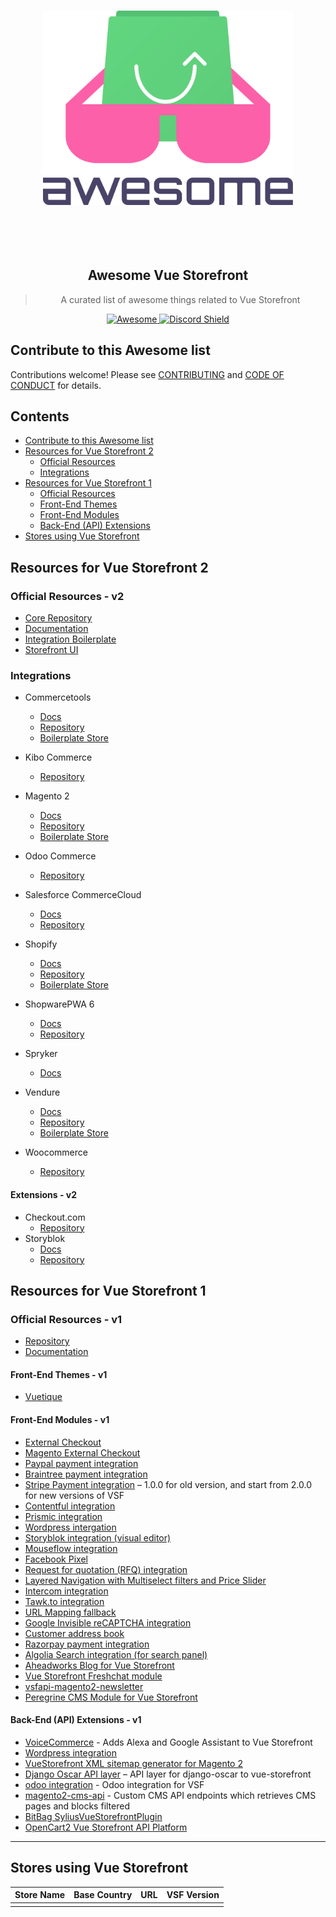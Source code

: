 <p align="center">
 <br>
  <img alt="awesome" src="./assets/logo.svg" width="400">
   <br>
    <br>
    </br>
   </br>
  </img>
 </br>
</p>
<h2 style="text-align: center;">
 Awesome Vue Storefront
</h2>
<div align="center">
<blockquote>
 <p>
  A curated list of awesome things related to Vue Storefront
 </p>
</blockquote>

<a href="https://github.com/sindresorhus/awesome">
  <img alt="Awesome" src="https://cdn.rawgit.com/sindresorhus/awesome/d7305f38d29fed78fa85652e3a63e154dd8e8829/media/badge.svg"/>
 </a>
<a href="http://discord.vuestorefront.io/">
<img src="https://discordapp.com/api/guilds/770285988244750366/widget.png?style=shield" alt="Discord Shield"/>
</a>
</div>

## Contribute to this Awesome list

Contributions welcome! Please see [CONTRIBUTING](https://github.com/vuestorefront/awesome-vuestorefront/blob/master/CONTRIBUTING.md) and [CODE OF CONDUCT](https://github.com/vuestorefront/awesome-vuestorefront/blob/master/CODE_OF_CONDUCT.md) for details.

## Contents

- [Contribute to this Awesome list](#contribute-to-this-awesome-list)
- [Resources for Vue Storefront 2](#resources-for-vue-storefront-2)
    - [Official Resources](#official-resources---v2)
    - [Integrations](#integrations)
- [Resources for Vue Storefront 1](#resources-for-vue-storefront-1)
    - [Official Resources](#official-resources---v1)
    - [Front-End Themes](#front-end-themes---v1)
    - [Front-End Modules](#front-end-modules---v1)
    - [Back-End (API) Extensions](#back-end-api-extensions---v1)
- [Stores using Vue Storefront](#stores-using-vue-storefront)

## Resources for Vue Storefront 2

### Official Resources - v2
- [Core Repository](https://github.com/vuestorefront/vue-storefront)
- [Documentation](https://docs.vuestorefront.io/)
- [Integration Boilerplate](https://github.com/vuestorefront/ecommerce-integration-boilerplate)
- [Storefront UI](https://www.storefrontui.io/)

### Integrations
- Commercetools
  - [Docs](https://docs.vuestorefront.io/v2/commercetools/) 
  - [Repository](https://github.com/vuestorefront/vue-storefront/tree/main/packages/commercetools)
  - [Boilerplate Store](https://github.com/vuestorefront/template-commercetools)

- Kibo Commerce
  - [Repository](https://github.com/vuestorefront/kibocommerce)

- Magento 2
  - [Docs](https://docs.vuestorefront.io/magento2/)
  - [Repository](https://github.com/vuestorefront/magento2)
  - [Boilerplate Store](https://github.com/vuestorefront/template-magento)

- Odoo Commerce
  - [Repository](https://github.com/vuestorefront/odoo)

- Salesforce CommerceCloud
  - [Docs](https://docs.vuestorefront.io/sfcc/)
  - [Repository](https://docs.vuestorefront.io/sfcc/)

- Shopify
  - [Docs](https://docs.vuestorefront.io/shopify/) 
  - [Repository](https://docs.vuestorefront.io/shopify/)
  - [Boilerplate Store](https://github.com/vuestorefront/template-shopify)

- ShopwarePWA 6
  - [Docs](https://shopware-pwa-docs.vuestorefront.io/)
  - [Repository](https://github.com/vuestorefront/shopware-pwa)
  
- Spryker
  - [Docs](https://spryker-vsf-docs.web.app/) 

- Vendure
  - [Docs](https://docs.vuestorefront.io/vendure/) 
  - [Repository](https://github.com/vuestorefront/vendure)
  - [Boilerplate Store](https://github.com/vuestorefront/template-vendure)

- Woocommerce
  - [Repository](https://github.com/vuestorefront/woocommerce) 

#### Extensions - v2
- Checkout.com
  - [Repository](https://github.com/vuestorefront/checkout-com)
- Storyblok
  - [Docs](https://docs.vuestorefront.io/storyblok/) 
  - [Repository](https://github.com/vuestorefront/storyblok) 

## Resources for Vue Storefront 1

### Official Resources - v1
- [Repository](https://github.com/vuestorefront/vue-storefront-1)
- [Documentation](https://docs.vuestorefront.io/)

#### Front-End Themes - v1
- [Vuetique](https://vuetique.io/)

#### Front-End Modules - v1
- [External Checkout](https://github.com/Vendic/vsf-external-checkout)
- [Magento External Checkout](https://github.com/DivanteLtd/magento2-external-checkout)
- [Paypal payment integration](https://github.com/develodesign/vsf-payment-paypal)
- [Braintree payment integration](https://github.com/danrcoull/vsf-payment-braintree)
- [Stripe Payment integration](https://github.com/develodesign/vsf-payment-stripe) – 1.0.0 for old version, and start from 2.0.0 for new versions of VSF
- [Contentful integration](https://github.com/juliankoehn/vsf-contentful)
- [Prismic integration](https://www.dnd.fr/2019/03/discover-our-new-connector-between-vue-storefront-and-prismic/)
- [Wordpress intergation](https://github.com/develodesign/vsf-wp)
- [Storyblok integration (visual editor)](https://github.com/kodbruket/vsf-storyblok-sync)
- [Mouseflow integration](https://github.com/cnviradiya/vsf-mouseflow)
- [Facebook Pixel](https://github.com/new-fantastic/vsf-facebook-pixel)
- [Request for quotation (RFQ) integration](https://github.com/Interactivated/vsf-wholesale-request)
- [Layered Navigation with Multiselect filters and Price Slider](https://github.com/GetNoticedNL/vsf-layered-navigation)
- [Intercom integration](https://github.com/develodesign/vsf-intercom)
- [Tawk.to integration](https://github.com/razzul/vsf-tawk)
- [URL Mapping fallback](https://github.com/kodbruket/vsf-mapping-fallback/)
- [Google Invisible reCAPTCHA integration](https://github.com/aureatelabs/vsf-google-recaptcha/)
- [Customer address book](https://github.com/aureatelabs/vsf-address-book/)
- [Razorpay payment integration](https://github.com/aureatelabs/vsf-payment-razorpay/)
- [Algolia Search integration (for search panel)](https://github.com/Interactivated/vsf-algolia-search)
- [Aheadworks Blog for Vue Storefront](https://github.com/magebitcom/vsf-aheadworks-blog)
- [Vue Storefront Freshchat module](https://github.com/aureatelabs/vsf-freshchat)
- [vsfapi-magento2-newsletter](https://github.com/ittweb/vsfapi-magento2-newsletter)
- [Peregrine CMS Module for Vue Storefront](https://github.com/hotwax/vsf-peregrine)

#### Back-End (API) Extensions - v1
- [VoiceCommerce](https://github.com/upsidelab/voicecommerce) - Adds Alexa and Google Assistant to Vue Storefront
- [Wordpress integration](https://github.com/develodesign/vsf-wp)
- [VueStorefront XML sitemap generator for Magento 2
  ](https://github.com/Vendic/magento2-vuestorefront-xmlsitemap)
- [Django Oscar API layer](https://github.com/ladrua/django-oscar-api-vue-storefront) – API layer for django-oscar to vue-storefront
- [odoo integration](https://github.com/cristian-g/vsf-odoo) - Odoo integration for VSF
- [magento2-cms-api](https://github.com/SnowdogApps/magento2-cms-api) - Custom CMS API endpoints which retrieves CMS pages and blocks filtered
- [BitBag SyliusVueStorefrontPlugin](https://github.com/BitBagCommerce/SyliusVueStorefrontPlugin)
- [OpenCart2 Vue Storefront API Platform](https://github.com/butopea/vue-storefront-api-opencart2-platform)

-----

## Stores using Vue Storefront
|Store Name|Base Country|URL|VSF Version|
|---	|---	|---	|---	|
|   	|   	|   	|   	|
